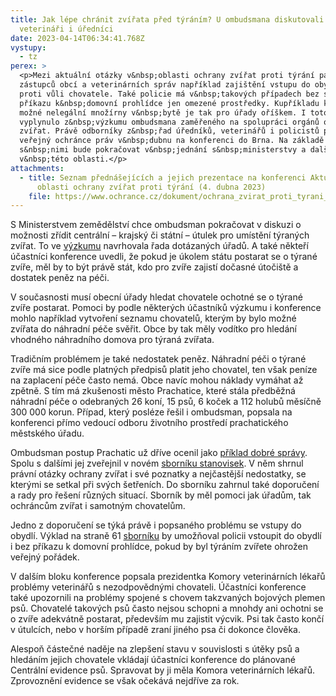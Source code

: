 ```yaml
---
title: Jak lépe chránit zvířata před týráním? U ombudsmana diskutovali
  veterináři i úředníci
date: 2023-04-14T06:34:41.768Z
vystupy:
  - tz
perex: >
  <p>Mezi aktuální otázky v&nbsp;oblasti ochrany zvířat proti týrání patří podle
  zástupců obcí a veterinárních správ například zajištění vstupu do obydlí i
  proti vůli chovatele. Také policie má v&nbsp;takových případech bez soudního
  příkazu k&nbsp;domovní prohlídce jen omezené prostředky. Kupříkladu kontrola
  možné nelegální množírny v&nbsp;bytě je tak pro úřady oříškem. I toto téma
  vyplynulo z&nbsp;výzkumu ombudsmana zaměřeného na spolupráci orgánů ochrany
  zvířat. Právě odborníky z&nbsp;řad úředníků, veterinářů i policistů pozval
  veřejný ochránce práv v&nbsp;dubnu na konferenci do Brna. Na základě debaty
  s&nbsp;nimi bude pokračovat v&nbsp;jednání s&nbsp;ministerstvy a dalšími úřady
  v&nbsp;této oblasti.</p>
attachments:
  - title: Seznam přednášejících a jejich prezentace na konferenci Aktuální otázky v
      oblasti ochrany zvířat proti týrání (4. dubna 2023)
    file: https://www.ochrance.cz/dokument/ochrana_zvirat_proti_tyrani_-_spoluprace_organu_ochrany_zvirat/
---
```

<p>S&nbsp;Ministerstvem zemědělství chce ombudsman pokračovat v&nbsp;diskuzi o možnosti zřídit centrální &ndash; krajský či státní &ndash; útulek pro umístění týraných zvířat. To ve <a href="https://www.ochrance.cz/dokument/ochrana_zvirat_proti_tyrani_-_spoluprace_organu_ochrany_zvirat/">výzkumu</a> navrhovala řada dotázaných úřadů. A také někteří účastníci konference uvedli, že pokud je úkolem státu postarat se o týrané zvíře, měl by to být právě stát, kdo pro zvíře zajistí dočasné útočiště a dostatek peněz na péči.</p>

<p>V&nbsp;současnosti musí obecní úřady hledat chovatele ochotné se o týrané zvíře postarat. Pomoci by podle některých účastníků výzkumu i konference mohlo například vytvoření seznamu chovatelů, kterým by bylo možné zvířata do náhradní péče svěřit. Obce by tak měly vodítko pro hledání vhodného náhradního domova pro týraná zvířata.</p>

<p>Tradičním problémem je také nedostatek peněz. Náhradní péči o týrané zvíře má sice podle platných předpisů platit jeho chovatel, ten však peníze na zaplacení péče často nemá. Obce navíc mohou náklady vymáhat až zpětně. S&nbsp;tím má zkušenosti město Prachatice, které stála předběžná náhradní péče o&nbsp;odebraných 26 koní, 15 psů, 6 koček a&nbsp;112 holubů měsíčně 300&nbsp;000 korun. Případ, který posléze řešil i ombudsman, popsala na konferenci přímo vedoucí odboru životního prostředí prachatického městského úřadu.</p>

<p>Ombudsman postup Prachatic už dříve ocenil jako <a href="https://www.ochrance.cz/aktualne/prachatice_se_obratily_o_pomoc_na_ombudsmana_pece_o_odebrana_zvirata_zatezuje_jejich_rozpocet/">příklad dobré správy</a>. Spolu s&nbsp;dalšími jej zveřejnil v&nbsp;novém <a href="https://www.ochrance.cz/media/sbornik_ochrana_zvirat.pdf">sborníku stanovisek</a>. V&nbsp;něm shrnul právní otázky ochrany zvířat i své poznatky a nejčastější nedostatky, se kterými se setkal při svých šetřeních. Do sborníku zahrnul také doporučení a rady pro řešení různých situací. Sborník by měl pomoci jak úřadům, tak ochráncům zvířat i samotným chovatelům.</p>

<p>Jedno z&nbsp;doporučení se týká právě i popsaného problému se vstupy do obydlí. Výklad na straně 61 <a href="https://www.ochrance.cz/media/sbornik_ochrana_zvirat.pdf">sborníku</a> by umožňoval policii vstoupit do obydlí i bez příkazu k&nbsp;domovní prohlídce, pokud by byl týráním zvířete ohrožen veřejný pořádek.</p>

<p>V&nbsp;dalším bloku konference popsala prezidentka Komory veterinárních lékařů problémy veterinářů s&nbsp;nezodpovědnými chovateli. Účastníci konference také upozornili na problémy spojené s chovem takzvaných bojových plemen psů. Chovatelé takových psů často nejsou schopni a mnohdy ani ochotni se o zvíře adekvátně postarat, především mu zajistit výcvik. Psi tak často končí v útulcích, nebo v horším případě zraní jiného psa či dokonce člověka.</p>

<p>Alespoň částečné naděje na zlepšení stavu v souvislosti s útěky psů a hledáním jejich chovatele vkládají účastníci konference do plánované Centrální evidence psů. Spravovat by ji měla Komora veterinárních lékařů. Zprovoznění evidence se však očekává nejdříve za rok.</p>
